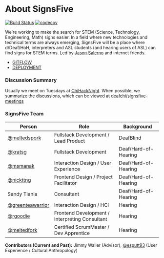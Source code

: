 # About SignsFive

[![Build Status](https://travis-ci.org/deafchi/signsfive-web.svg?branch=master)](https://travis-ci.org/deafchi/signsfive-web)
[![codecov](https://codecov.io/gh/deafchi/signsfive-web/branch/master/graph/badge.svg)](https://codecov.io/gh/deafchi/signsfive-web)

We're working to make the search for STEM (Science, Technology, Engineering, Math) signs easier. In a field where new technologies and technical terms are always emerging, SignsFive will be a place where d/Deaf/HoH, interpreters and ASL students (and hearing users of ASL) can find signs for STEM terms. Led by [Jason Salerno](https://github.com/meltedspork) and internet friends.

- [GITFLOW](./documentation/GITFLOW.md)
- [DEPLOYMENT](./documentation/GITFLOW.md)

### Discussion Summary
Usually we meet on Tuesdays at [ChiHackNight](chihacknight.org). When possible, we summarize the discussions, which can be viewed at [deafchi/signsfive-meetings](https://github.com/deafchi/signsfive-meetings)

### SignsFive Team

| Person                                                | Role                                          | Background                                    |
| ----------------------------------------------------- | --------------------------------------------- | --------------------------------------------- |
| [@meltedspork](https://github.com/meltedspork)       | Fullstack Development / Lead Product          | DeafBlind                                     |
| [@kratsg](https://github.com/kratsg)            | Fullstack Development                         | Deaf/Hard-of-Hearing                          |
| [@msmanak](https://github.com/msmanak)           | Interaction Design / User Experience          | Deaf/Hard-of-Hearing                          |
| [@nickttng](https://github.com/nickttng)                | Frontend Design / Project Facilitator         | Deaf/Hard-of-Hearing                          |
| Sandy Tiania                                          | Consultant                                    | Deaf/Hard-of-Hearing                          |
| [@greenteawarrior](https://github.com/greenteawarrior)      | Interaction Design / HCI                      | Hearing                                       |
| [@rgoodie](https://github.com/rgoodie)         | Frontend Development / Interpreting Consultant| Hearing                                       |
| [@meltedfork](https://github.com/meltedfork)        | Certified ScrumMaster / Dev Apprentice | Hearing                                       |
       

**Contributors (Current and Past):** Jimmy Waller (Advisor), [@esputt93](https://github.com/esputt93) (User Experience / Cultural Anthropology)
